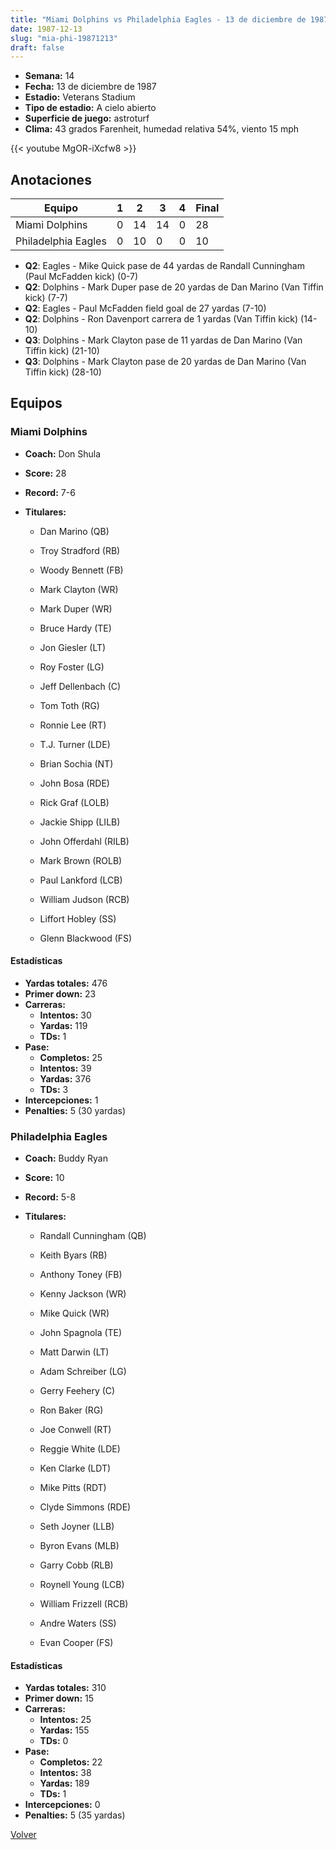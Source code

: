 ```yaml
---
title: "Miami Dolphins vs Philadelphia Eagles - 13 de diciembre de 1987"
date: 1987-12-13
slug: "mia-phi-19871213"
draft: false
---
```


- **Semana:** 14
- **Fecha:** 13 de diciembre de 1987
- **Estadio:** Veterans Stadium
- **Tipo de estadio:** A cielo abierto
- **Superficie de juego:** astroturf
- **Clima:** 43 grados Farenheit, humedad relativa 54%, viento 15 mph


{{< youtube MgOR-iXcfw8 >}}


## Anotaciones
| Equipo | 1 | 2 | 3 | 4 | Final |
|--------|---|---|---|---|-------|
| Miami Dolphins  | 0 | 14 | 14 | 0  | 28 |
| Philadelphia Eagles  | 0 | 10 | 0 | 0  | 10 |
- **Q2**: Eagles - Mike Quick pase de 44 yardas de Randall Cunningham (Paul McFadden kick) (0-7)
- **Q2**: Dolphins - Mark Duper pase de 20 yardas de Dan Marino (Van Tiffin kick) (7-7)
- **Q2**: Eagles - Paul McFadden field goal de 27 yardas (7-10)
- **Q2**: Dolphins - Ron Davenport carrera de 1 yardas (Van Tiffin kick) (14-10)
- **Q3**: Dolphins - Mark Clayton pase de 11 yardas de Dan Marino (Van Tiffin kick) (21-10)
- **Q3**: Dolphins - Mark Clayton pase de 20 yardas de Dan Marino (Van Tiffin kick) (28-10)


## Equipos


### Miami Dolphins
* **Coach:** Don Shula
* **Score:** 28
* **Record:** 7-6
* **Titulares:** 

  * Dan Marino (QB) 

  * Troy Stradford (RB) 

  * Woody Bennett (FB) 

  * Mark Clayton (WR) 

  * Mark Duper (WR) 

  * Bruce Hardy (TE) 

  * Jon Giesler (LT) 

  * Roy Foster (LG) 

  * Jeff Dellenbach (C) 

  * Tom Toth (RG) 

  * Ronnie Lee (RT) 

  * T.J. Turner (LDE) 

  * Brian Sochia (NT) 

  * John Bosa (RDE) 

  * Rick Graf (LOLB) 

  * Jackie Shipp (LILB) 

  * John Offerdahl (RILB) 

  * Mark Brown (ROLB) 

  * Paul Lankford (LCB) 

  * William Judson (RCB) 

  * Liffort Hobley (SS) 

  * Glenn Blackwood (FS) 

#### Estadísticas
* **Yardas totales:** 476
* **Primer down:** 23
* **Carreras:**
  * **Intentos:** 30
  * **Yardas:** 119
  * **TDs:** 1
* **Pase:**
  * **Completos:** 25
  * **Intentos:** 39
  * **Yardas:** 376
  * **TDs:** 3
* **Intercepciones:** 1
* **Penalties:** 5 (30 yardas)

### Philadelphia Eagles
* **Coach:** Buddy Ryan
* **Score:** 10
* **Record:** 5-8
* **Titulares:** 

  * Randall Cunningham (QB) 

  * Keith Byars (RB) 

  * Anthony Toney (FB) 

  * Kenny Jackson (WR) 

  * Mike Quick (WR) 

  * John Spagnola (TE) 

  * Matt Darwin (LT) 

  * Adam Schreiber (LG) 

  * Gerry Feehery (C) 

  * Ron Baker (RG) 

  * Joe Conwell (RT) 

  * Reggie White (LDE) 

  * Ken Clarke (LDT) 

  * Mike Pitts (RDT) 

  * Clyde Simmons (RDE) 

  * Seth Joyner (LLB) 

  * Byron Evans (MLB) 

  * Garry Cobb (RLB) 

  * Roynell Young (LCB) 

  * William Frizzell (RCB) 

  * Andre Waters (SS) 

  * Evan Cooper (FS) 

#### Estadísticas
* **Yardas totales:** 310
* **Primer down:** 15
* **Carreras:**
  * **Intentos:** 25
  * **Yardas:** 155
  * **TDs:** 0
* **Pase:**
  * **Completos:** 22
  * **Intentos:** 38
  * **Yardas:** 189
  * **TDs:** 1
* **Intercepciones:** 0
* **Penalties:** 5 (35 yardas)


[Volver](/historia/1987)
